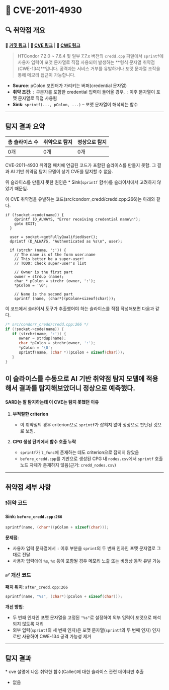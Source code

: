 # 📁 CVE-2011-4930

## 🔍 취약점 개요

**🔗 [커밋 링크](https://github.com/htcondor/htcondor/commit/5e5571d1a431eb3c61977b6dd6ec90186ef79867)** | **🔗 [CVE 링크](https://www.cvedetails.com/cve/CVE-2011-4930)**  | **🔗 [CWE 링크](https://cwe.mitre.org/data/definitions/134.html)**  

> HTCondor 7.2.0 \~ 7.6.4 및 일부 7.7.x 버전의 `credd.cpp` 파일에서 `sprintf`에 사용자 입력이 포맷 문자열로 직접 사용되어 발생하는 \*\*형식 문자열 취약점(CWE-134)\*\*입니다. 공격자는 서비스 거부를 유발하거나 포맷 문자열 조작을 통해 메모리 접근이 가능합니다.

* **Source**: pColon 포인터가 가리키는 버퍼(credential 문자열)
* **취약 조건**: `:` 구분자를 포함한 credential 입력이 들어올 경우, `:` 이후 문자열이 포맷 문자열로 직접 사용됨
* **Sink**: `sprintf(..., pColon, ...)` – 포맷 문자열이 해석되는 함수

---

## 탐지 결과 요약

| 총 슬라이스 수 | 취약으로 탐지 | 정상으로 탐지 |
|----------------|----------------|----------------|
| 0개           | 0개            | 0개           |

CVE-2011-4930 취약점 패치에 언급된 코드가 포함된 슬라이스를 만들지 못함. 그 결과 AI 기반 취약점 탐지 모델이 상기 CVE를 탐지할 수 없음.

위 슬라이스를 만들지 못한 원인은 \* Sink(`sprintf` 함수)를 슬라이서에서 고려하지 않았기 때문임.

이 CVE 취약점을 유발하는 코드(src/condorr_credd/credd.cpp:266)는 아래와 같다.

```
if (!socket->code(name)) {
    dprintf (D_ALWAYS, "Error receiving credential name\n"); 
    goto EXIT;
  }

  user = socket->getFullyQualifiedUser();
  dprintf (D_ALWAYS, "Authenticated as %s\n", user);

  if (strchr (name, ':')) {
    // The name is of the form user:name
    // This better be a super-user!
    // TODO: Check super-user's list

    // Owner is the first part
    owner = strdup (name);
    char * pColon = strchr (owner, ':');
    *pColon = '\0';
    
    // Name is the second part
    sprintf (name, (char*)(pColon+sizeof(char)));
```

이 코드에서 슬라이서 도구가 추출했어야 하는 슬라이스를 직접 작성해보면 다음과 같다.
```c
/* src/condorr_credd/credd.cpp:266 */
if (!socket->code(name)) {
   if (strchr(name, ':')) {
      owner = strdup(name);
      char *pColon = strchr(owner, ':');
      *pColon = '\0';
      sprintf(name, (char *)(pColon + sizeof(char)));
   }
}
```

이 슬라이스를 수동으로 AI 기반 취약점 탐지 모델에 적용해서 결과를 탐지해보았더니 정상으로 예측했다.
---

#### SARD는 잘 탐지하는데 이 CVE는 탐지 못했던 이유

1. **부적절한 criterion**
   * 이 취약점의 경우 criterion으로 `sprintf`가 잡히지 않아 정상으로 판단된 것으로 보임.

2. **CPG 생성 단계에서 함수 호출 누락**
   * `sprintf`가 `l_func`에 존재하는 데도 criterion으로 잡히지 않았음
   * `before_credd.cpp`를 기반으로 생성된 CPG 내 `nodes.csv`에서 `sprintf` 호출 노드 자체가 존재하지 않음(근거: `credd_nodes.csv`)

---

## 취약점 세부 사항

### ❗️취약 코드

#### Sink: `before_credd.cpp:266`

```c
sprintf(name, (char*)(pColon + sizeof(char)));
```

**문제점**:
* 사용자 입력 문자열에서 `:` 이후 부분을 `sprint`의 두 번째 인자인 포맷 문자열로 그대로 전달
* 사용자 입력에에 `%s`, `%x` 등이 포함될 경우 메모리 노출 또는 비정상 동작 유발 가능

### ✅ 개선 코드

**패치 위치**: `after_credd.cpp:266`

```c
sprintf(name, "%s", (char*)(pColon + sizeof(char)));
```

**개선 방법**:

* 두 번째 인자인 포맷 문자열을 고정된 `"%s"`로 설정하여 외부 입력이 포맷으로 해석되지 않도록 처리
* 외부 입력(`sprintf`의 세 번째 인자)은 포맷 문자열(`sprintf`의 두 번째 인자) 인자로만 사용하여 CWE-134 공격 가능성 제거

---

## 탐지 결과
\* cve 설명에 나온 취약한 함수(Caller)에 대한 슬라이스 관련 데이터만 추출
* 없음